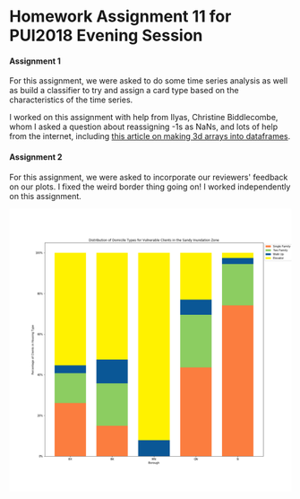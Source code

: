 # Homework Assignment 11 for PUI2018 Evening Session

#### Assignment 1

For this assignment, we were asked to do some time series analysis as well as build a classifier to try and assign a card type based on the characteristics of the time series.

I worked on this assignment with help from Ilyas, Christine Biddlecombe, whom I asked a question about reassigning -1s as NaNs, and lots of help from the internet, including [this article on making 3d arrays into dataframes](https://stackoverflow.com/questions/35525028/how-to-transform-a-3d-arrays-into-a-dataframe-in-python).


#### Assignment 2

For this assignment, we were asked to incorporate our reviewers' feedback on our plots.  I fixed the weird border thing going on!  I worked independently on this assignment.

![womp womp](https://github.com/tharma3/PUI2018_mrn291/blob/master/HW11_mrn291/distribution_by_borough.png)